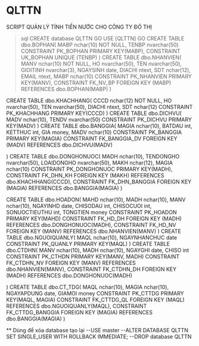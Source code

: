 # QLTTN
SCRIPT QUẢN LÝ TÍNH TIỀN NƯỚC CHO CÔNG TY ĐÔ THỊ
> sql
CREATE database QLTTN
GO
USE [QLTTN]
GO
CREATE TABLE dbo.BOPHAN(
	MABP nchar(10) NOT NULL, 
	TENBP nvarchar(50)
	CONSTRAINT PK_BOPHAN PRIMARY KEY(MABP),
	CONSTRAINT UK_BOPHAN UNIQUE (TENBP)
)
CREATE TABLE dbo.NHANVIEN(
	MANV nchar(10) NOT NULL,
	HO nvarchar(50),
	TEN nvarchar(50),
	GIOITINH nvarchar(3),
	NGAYSINH date,
	DIACHI ntext,
	SDT nchar(12),
	EMAIL ntext,
	MABP nchar(10)
	CONSTRAINT PK_NHANVIEN PRIMARY KEY(MANV),
	CONSTRAINT FK_NV_BP FOREIGN KEY (MABP) REFERENCES dbo.BOPHAN(MABP)
)

CREATE TABLE dbo.KHACHHANG(
	CCCD nchar(12) NOT NULL,
	HO nvarchar(50),
	TEN nvarchar(50),
	DIACHI ntext,
	SDT nchar(12)
	CONSTRAINT PK_KHACHHANG PRIMARY KEY(CCCD)
)
CREATE TABLE dbo.DICHVU(
	MADV nchar(10),
	TENDV nvarchar(50)
	CONSTRAINT PK_DICHVU PRIMARY KEY(MADV)
)
CREATE TABLE dbo.BANGGIA(
	MAGIA nchar(10),
	BATDAU int,
	KETTHUC int,
	GIA money,
	MADV nchar(10)
	CONSTRAINT PK_BANGGIA PRIMARY KEY(MAGIA)
	CONSTRAINT FK_BANGGIA_DV FOREIGN KEY (MADV) REFERENCES dbo.DICHVU(MADV)

)
CREATE TABLE dbo.DONGHONUOC(
	MADH nchar(10),
	TENDONGHO nvarchar(50),
	LOAIDONGHO nvarchar(50),
	MAKH nchar(12),
	MAGIA nchar(10)
	CONSTRAINT PK_DONGHONUOC PRIMARY KEY(MADH),
	CONSTRAINT FK_DHN_KH FOREIGN KEY (MAKH) REFERENCES dbo.KHACHHANG(CCCD),
	CONSTRAINT FK_DHN_BANGGIA FOREIGN KEY (MAGIA) REFERENCES dbo.BANGGIA(MAGIA)
)

CREATE TABLE dbo.HOADON(
	MAHD nchar(10),
	MADH nchar(10),
	MANV nchar(10), 
	NGAYINHD date,
	CHISODAU int, 
	CHISOCUOI int,
	SONUOCTIEUTHU int, 
	TONGTIEN money
	CONSTRAINT PK_HOADON PRIMARY KEY(MAHD)
	CONSTRAINT FK_HD_DH FOREIGN KEY (MADH) REFERENCES dbo.DONGHONUOC(MADH),
	CONSTRAINT FK_HD_NV FOREIGN KEY (MANV) REFERENCES dbo.NHANVIEN(MANV)
)
CREATE TABLE dbo.NGUOIQUANLY(
	MAQL nchar(10),
	NGAYNHANCHUC date
	CONSTRAINT PK_QUANLY PRIMARY KEY(MAQL)
)
CREATE TABLE dbo.CTDHN(
	MANV nchar(10),
	MADH nchar(10), 
	NGAYGHI date,
	CHISO int
	CONSTRAINT PK_CTHDN PRIMARY KEY(MANV, MADH)
	CONSTRAINT FK_CTDHN_NV FOREIGN KEY (MANV) REFERENCES dbo.NHANVIEN(MANV),
	CONSTRAINT FK_CTDHN_DH FOREIGN KEY (MADH) REFERENCES dbo.DONGHONUOC(MADH)

)
CREATE TABLE dbo.CT_TDG(
	MAQL nchar(10),
	MAGIA nchar(10), 
	NGAYAPDUNG date, 
	GIAMOI money
	CONSTRAINT PK_CTTDG PRIMARY KEY(MAQL, MAGIA)
	CONSTRAINT FK_CTTDG_QL FOREIGN KEY (MAQL) REFERENCES dbo.NGUOIQUANLY(MAQL),
	CONSTRAINT FK_CTTDG_BANGGIA FOREIGN KEY (MAGIA) REFERENCES dbo.BANGGIA(MAGIA)
)



** Dùng để xóa database tạo lại
--USE master
--ALTER DATABASE QLTTN SET SINGLE_USER WITH ROLLBACK IMMEDIATE;
--DROP database QLTTN